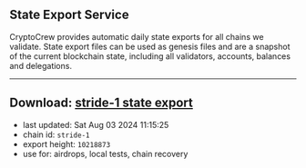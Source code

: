 ## State Export Service
CryptoCrew provides automatic daily state exports for all chains we validate. State export files can be used as genesis files and are a snapshot of the current blockchain state, including all validators, accounts, balances and delegations.

---
**Download: [stride-1 state export](https://dl-eu2.ccvalidators.com/SERVICE/stride/stride-1_export_10218873.json)**
---

- last updated: Sat Aug 03 2024 11:15:25
- chain id: `stride-1`
- export height: `10218873`
- use for: airdrops, local tests, chain recovery
